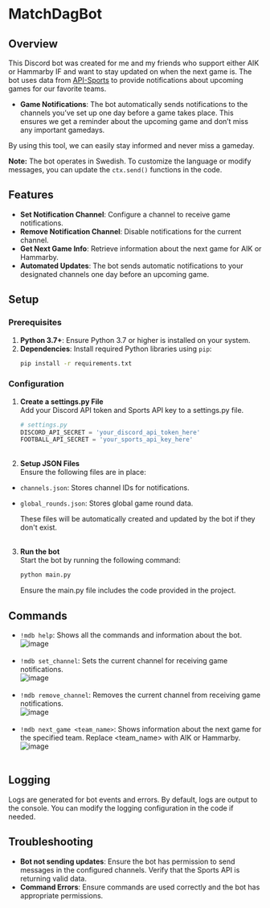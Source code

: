 # MatchDagBot

## Overview

This Discord bot was created for me and my friends who support either AIK or Hammarby IF and want to stay updated on when the next game is. The bot uses data from [API-Sports](https://api-sports.io/documentation/football/v3#tag/Fixtures/operation/get-fixtures) to provide notifications about upcoming games for our favorite teams.

- **Game Notifications**: The bot automatically sends notifications to the channels you’ve set up one day before a game takes place. This ensures we get a reminder about the upcoming game and don’t miss any important gamedays.

By using this tool, we can easily stay informed and never miss a gameday.

**Note:** The bot operates in Swedish. To customize the language or modify messages, you can update the `ctx.send()` functions in the code.

## Features

- **Set Notification Channel**: Configure a channel to receive game notifications.
- **Remove Notification Channel**: Disable notifications for the current channel.
- **Get Next Game Info**: Retrieve information about the next game for AIK or Hammarby.
- **Automated Updates**: The bot sends automatic notifications to your designated channels one day before an upcoming game.

## Setup

### Prerequisites

1. **Python 3.7+**: Ensure Python 3.7 or higher is installed on your system.
2. **Dependencies**: Install required Python libraries using `pip`:
   ```bash
   pip install -r requirements.txt
   ```

### Configuration
1. **Create a settings.py File**  
   Add your Discord API token and Sports API key to a settings.py file.<br>
   ```python
   # settings.py
   DISCORD_API_SECRET = 'your_discord_api_token_here'
   FOOTBALL_API_SECRET = 'your_sports_api_key_here'
   ```
   <br>
3. **Setup JSON Files**  
   Ensure the following files are in place:<br>
-  `channels.json`: Stores channel IDs for notifications.
-  `global_rounds.json`: Stores global game round data.  
  
   These files will be automatically created and updated by the bot if they don't exist.<br>
   <br>
3. **Run the bot**  
   Start the bot by running the following command:
   ```bash
   python main.py
   ```
   Ensure the main.py file includes the code provided in the project.
   <br>
## Commands
- `!mdb help`: Shows all the commands and information about the bot. <br>
  ![image](https://github.com/user-attachments/assets/f21094ef-936e-412a-8eb1-0ceca3f963f8) <br><br>
- `!mdb set_channel`: Sets the current channel for receiving game notifications. <br>
  ![image](https://github.com/user-attachments/assets/4a7c9e6b-a1f8-412e-9645-5f0269f20565) <br><br>
- `!mdb remove_channel`: Removes the current channel from receiving game notifications. <br>
  ![image](https://github.com/user-attachments/assets/f0c73f3c-bd6f-48ab-bcf8-a7edc92bca51) <br><br>
- `!mdb next_game <team_name>`: Shows information about the next game for the specified team. Replace <team_name> with AIK or Hammarby. <br>
  ![image](https://github.com/user-attachments/assets/9c534a95-4a1c-4013-a1d7-a18e49131cfb) <br><br>

## Logging
Logs are generated for bot events and errors. By default, logs are output to the console. You can modify the logging configuration in the code if needed.

## Troubleshooting
- **Bot not sending updates**: Ensure the bot has permission to send messages in the configured channels. Verify that the Sports API is returning valid data.
- **Command Errors**: Ensure commands are used correctly and the bot has appropriate permissions.
